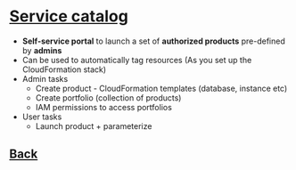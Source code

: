 # [Service catalog](../README.md)

* __Self-service portal__ to launch a set of __authorized products__ pre-defined by __admins__
* Can be used to automatically tag resources (As you set up the CloudFormation stack)
* Admin tasks
	* Create product - CloudFormation templates (database, instance etc)
	* Create portfolio (collection of products)
	* IAM permissions to access portfolios
* User tasks
	* Launch product + parameterize

## [Back](../README.md)